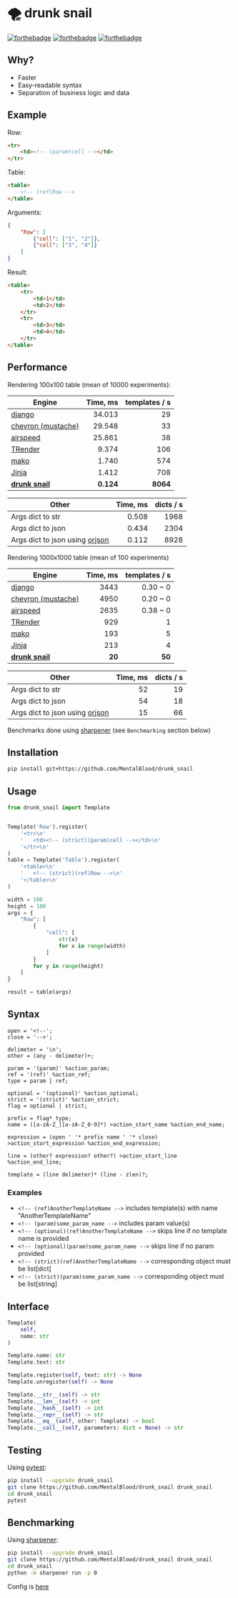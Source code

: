 # 🌪️ drunk snail

[![forthebadge](https://forthebadge.com/images/badges/made-with-c.svg)](https://forthebadge.com) [![forthebadge](https://forthebadge.com/images/badges/powered-by-black-magic.svg)](https://forthebadge.com) [![forthebadge](https://forthebadge.com/images/badges/ages-18.svg)](https://forthebadge.com)



## Why?

* Faster
* Easy-readable syntax
* Separation of business logic and data



## Example

Row:
```html
<tr>
    <td><!-- (param)cell --></td>
</tr>
```
Table:
```html
<table>
    <!-- (ref)Row -->
</table>
```
Arguments:
```json
{
    "Row": [
        {"cell": ["1", "2"]},
        {"cell": ["3", "4"]}
    ]
}
```
Result:
```html
<table>
    <tr>
        <td>1</td>
        <td>2</td>
    </tr>
    <tr>
        <td>3</td>
        <td>4</td>
    </tr>
</table>

```



## Performance

Rendering 100x100 table (mean of 10000 experiments):

| Engine                                                            | Time, ms | templates / s     |
| ----------------------------------------------------------------- | -------: | ----------------: |
| [django](https://docs.djangoproject.com/en/4.0/topics/templates/) | 34.013    | 29                |
| [chevron (mustache)](https://github.com/noahmorrison/chevron)     | 29.548    | 33                |
| [airspeed](https://github.com/purcell/airspeed)                   | 25.861    | 38                |
| [TRender](https://github.com/cesbit/trender)                      | 9.374     | 106               |
| [mako](https://github.com/sqlalchemy/mako)                        | 1.740     | 574               |
| [Jinja](https://github.com/pallets/jinja)                         | 1.412     | 708               |
| **[drunk snail](https://github.com/MentalBlood/drunk_snail)**     | **0.124** | **8064**          |

| Other                                                           | Time, ms | dicts / s |
| --------------------------------------------------------------- | -------: | --------: |
| Args dict to str                                                | 0.508     | 1968      |
| Args dict to json                                               | 0.434     | 2304      |
| Args dict to json using [orjson](https://github.com/ijl/orjson) | 0.112     | 8928      |

Rendering 1000x1000 table (mean of 100 experiments)

| Engine                                                            | Time, ms | templates / s     |
| ----------------------------------------------------------------- | -------: | ----------------: |
| [django](https://docs.djangoproject.com/en/4.0/topics/templates/) | 3443     | 0.30 ~ 0          |
| [chevron (mustache)](https://github.com/noahmorrison/chevron)     | 4950     | 0.20 ~ 0          |
| [airspeed](https://github.com/purcell/airspeed)                   | 2635     | 0.38 ~ 0          |
| [TRender](https://github.com/cesbit/trender)                      | 929      | 1                 |
| [mako](https://github.com/sqlalchemy/mako)                        | 193      | 5                 |
| [Jinja](https://github.com/pallets/jinja)                         | 213      | 4                 |
| **[drunk snail](https://github.com/MentalBlood/drunk_snail)**     | **20**   | **50**            |

| Other                                                           | Time, ms | dicts / s |
| --------------------------------------------------------------- | -------: | --------: |
| Args dict to str                                                | 52       | 19      |
| Args dict to json                                               | 54       | 18      |
| Args dict to json using [orjson](https://github.com/ijl/orjson) | 15       | 66      |

Benchmarks done using [sharpener](https://github.com/MentalBlood/sharpener) (see `Benchmarking` section below)



## Installation

```bash
pip install git+https://github.com/MentalBlood/drunk_snail
```



## Usage

```python
from drunk_snail import Template


Template('Row').register(
    '<tr>\n'
    '	<td><!-- (strict)(param)cell --></td>\n'
    '</tr>\n'
)
table = Template('Table').register(
    '<table>\n'
    '	<!-- (strict)(ref)Row -->\n'
    '</table>\n'
)

width = 100
height = 100
args = {
    "Row": [
        {
            "cell": [
                str(x)
                for x in range(width)
            ]
        }
        for y in range(height)
    ]
}

result = table(args)
```



## Syntax

```
open = '<!--';
close = '-->';

delimeter = '\n';
other = (any - delimeter)+;

param = '(param)' %action_param;
ref = '(ref)' %action_ref;
type = param | ref;

optional = '(optional)' %action_optional;
strict = '(strict)' %action_strict;
flag = optional | strict;

prefix = flag* type;
name = ([a-zA-Z_][a-zA-Z_0-9]*) >action_start_name %action_end_name;

expression = (open ' '* prefix name ' '* close) >action_start_expression %action_end_expression;

line = (other? expression? other?) >action_start_line %action_end_line;

template = (line delimeter)* (line - zlen)?;
```


### Examples

* `<!-- (ref)AnotherTemplateName -->` includes template(s) with name "AnotherTemplateName"
* `<!-- (param)some_param_name -->` includes param value(s)
* `<!-- (optional)(ref)AnotherTemplateName -->` skips line if no template name is provided
* `<!-- (optional)(param)some_param_name -->` skips line if no param provided
* `<!-- (strict)(ref)AnotherTemplateName -->` corresponding object must be list[dict]
* `<!-- (strict)(param)some_param_name -->` corresponding object must be list[string]



## Interface

```python
Template(
    self,
    name: str
)

Template.name: str
Template.text: str

Template.register(self, text: str) -> None
Template.unregister(self) -> None

Template.__str__(self) -> str
Template.__len__(self) -> int
Template.__hash__(self) -> int
Template.__repr__(self) -> str
Template.__eq__(self, other: Template) -> bool
Template.__call__(self, parameters: dict = None) -> str
```



## Testing

Using [pytest](https://pypi.org/project/pytest/):

```bash
pip install --upgrade drunk_snail
git clone https://github.com/MentalBlood/drunk_snail drunk_snail
cd drunk_snail
pytest
```



## Benchmarking

Using [sharpener](https://github.com/MentalBlood/sharpener):

```bash
pip install --upgrade drunk_snail
git clone https://github.com/MentalBlood/drunk_snail drunk_snail
cd drunk_snail
python -m sharpener run -p 0
```

Config is [here](benchmarks/benchmark_default.json)